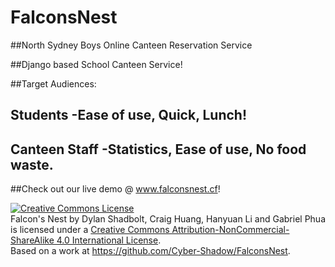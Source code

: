 # FalconsNest
##North Sydney Boys Online Canteen Reservation Service

##Django based School Canteen Service!

##Target Audiences:

##    Students         -Ease of use, Quick, Lunch!
##    Canteen Staff    -Statistics, Ease of use, No food waste.

##Check out our live demo @ www.falconsnest.cf!

<a rel="license" href="http://creativecommons.org/licenses/by-nc-sa/4.0/"><img alt="Creative Commons License" style="border-width:0" src="https://i.creativecommons.org/l/by-nc-sa/4.0/88x31.png" /></a><br /><span xmlns:dct="http://purl.org/dc/terms/" href="http://purl.org/dc/dcmitype/InteractiveResource" property="dct:title" rel="dct:type">Falcon's Nest</span> by <span xmlns:cc="http://creativecommons.org/ns#" property="cc:attributionName">Dylan Shadbolt, Craig Huang, Hanyuan Li and Gabriel Phua</span> is licensed under a <a rel="license" href="http://creativecommons.org/licenses/by-nc-sa/4.0/">Creative Commons Attribution-NonCommercial-ShareAlike 4.0 International License</a>.<br />Based on a work at <a xmlns:dct="http://purl.org/dc/terms/" href="https://github.com/Cyber-Shadow/FalconsNest" rel="dct:source">https://github.com/Cyber-Shadow/FalconsNest</a>.
